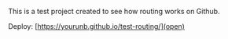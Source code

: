 This is a test project created to see how routing works on Github.

Deploy: [https://yourunb.github.io/test-routing/](open)
